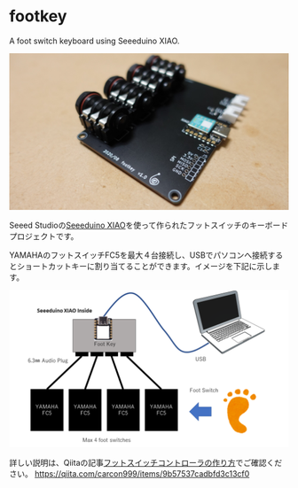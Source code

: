 # footkey
A foot switch keyboard using Seeeduino XIAO.

![Image](https://github.com/carcon999/footkey/blob/master/img/DSC00119.JPG)

Seeed Studioの[Seeeduino XIAO](https://www.switch-science.com/catalog/6335/?gclid=EAIaIQobChMI-afFo5-D7AIVJNWWCh1nMwguEAAYASAAEgJpyfD_BwE)を使って作られたフットスイッチのキーボードプロジェクトです。

YAMAHAのフットスイッチFC5を最大４台接続し、USBでパソコンへ接続するとショートカットキーに割り当てることができます。イメージを下記に示します。

![Image](https://github.com/carcon999/footkey/blob/master/img/FootKeyProject.png)

詳しい説明は、Qiitaの記事[フットスイッチコントローラの作り方](https://qiita.com/carcon999/items/9b57537cadbfd3c13cf0)でご確認ください。
https://qiita.com/carcon999/items/9b57537cadbfd3c13cf0



